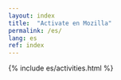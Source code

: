 ```yaml
---
layout: index
title:  "Activate en Mozilla"
permalink: /es/
lang: es
ref: index
---
```


{% include es/activities.html %}

